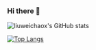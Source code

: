 ### Hi there 👋
![liuweichaox's GitHub stats](https://github-readme-stats.vercel.app/api?username=liuweichaox&show_icons=true&theme=merko&count_private=true&include_all_commits=true)

[![Top Langs](https://github-readme-stats.vercel.app/api/top-langs/?username=liuweichaox&layout=compact)](https://github.com/liuweichaox/liuweichaox)
